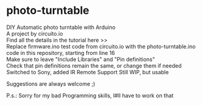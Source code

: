 # photo-turntable
DIY Automatic photo turntable with Arduino
<br> A project by circuito.io
<br>Find all the details in the tutorial here >> 
<br>Replace firmware.ino test code from circuito.io with the photo-turntable.ino code in this repository, starting from line 16
<br>Make sure to leave "Include Libraries" and "Pin definitions"
<br>Check that pin definitions remain the same, or change them if needed
Switched to Sony, added IR Remote Support
Still WIP, but usable

Suggestions are always welcome ;) 

P.s.: Sorry for my bad Programming skills, I#ll have to work on that
